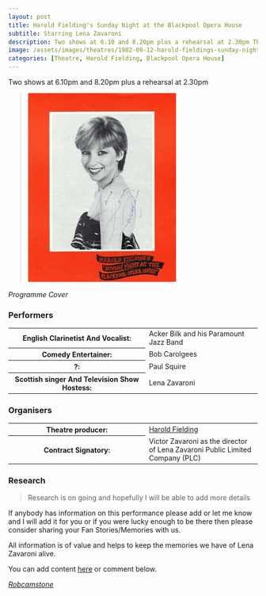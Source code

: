 ```yaml
---
layout: post
title: Harold Fielding's Sunday Night at the Blackpool Opera House
subtitle: Starring Lena Zavaroni
description: Two shows at 6.10 and 8.20pm plus a rehearsal at 2.30pm The Contract for the show was signed by Victor Zavaroni.
image: /assets/images/theatres/1982-09-12-harold-fieldings-sunday-night-at-the-blackpool-opera-house.jpg
categories: [Theatre, Harold Fielding, Blackpool Opera House]
---
```


Two shows at 6.10pm and 8.20pm plus a rehearsal at 2.30pm

> ![](/assets/images/theatres/1982-09-12-harold-fieldings-sunday-night-at-the-blackpool-opera-house.jpg)

<cite>Programme Cover</cite>

### Performers
<table style="width:100%;">
<tr><th>English Clarinetist And Vocalist:</th><td style="width:45%;">Acker Bilk and his Paramount Jazz Band</td></tr>
<tr><th>Comedy Entertainer:</th><td>Bob Carolgees</td></tr>
<tr><th>?:</th><td>Paul Squire</td></tr>
<tr><th>Scottish singer And Television Show Hostess: </th><td>Lena Zavaroni</td></tr>
</table>

### Organisers
<table style="width:100%;">
<tr><th>Theatre producer:</th><td style="width:45%;"><a href="/biography/harold-fielding">Harold Fielding</a></td></tr>
<tr><th>Contract Signatory:</th><td>Victor Zavaroni as the director of Lena Zavaroni Public Limited Company (PLC)</td></tr>
</table>

### Research
> Research is on going and hopefully I will be able to add more details
>
If anybody has information on this performance please add or let me know and I will add it for you or if you were lucky enough to be there then please consider sharing your Fan Stories/Memories with us.
>
All information is of value and helps to keep the memories we have of Lena Zavaroni alive.
>
You can add content [here](https://github.com/FanzOfLenaZavaroni/fanzoflenazavaroni.github.io) or comment below.

<cite>[Robcamstone](https://m.me/fanzoflenazavaroni)</cite>

